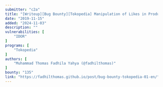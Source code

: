 ```yaml
---
submitter: "c2a"
title: "[Writeup][Bug Bounty][Tokopedia] Manipulation of Likes in Product Reviews [EN]"
date: "2019-11-15"
added: "2024-11-03"
description: ""
vulnerabilities: [
    "IDOR"
]
programs: [
    "Tokopedia"
]
authors: [
    "Muhammad Thomas Fadhila Yahya (@fadhilthomas)"
]
bounty: "135"
link: "https://fadhilthomas.github.io/post/bug-bounty-tokopedia-01-en/"
---
```




